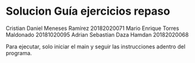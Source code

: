 # Solucion Guía ejercicios repaso
Cristian Daniel Meneses Ramírez 20182020071
Mario Enrique Torres Maldonado 20181020095
Adrian Sebastian Daza Hamdan 20182020068

Para ejecutar, solo iniciar el main y seguir las instrucciones adentro del programa.
